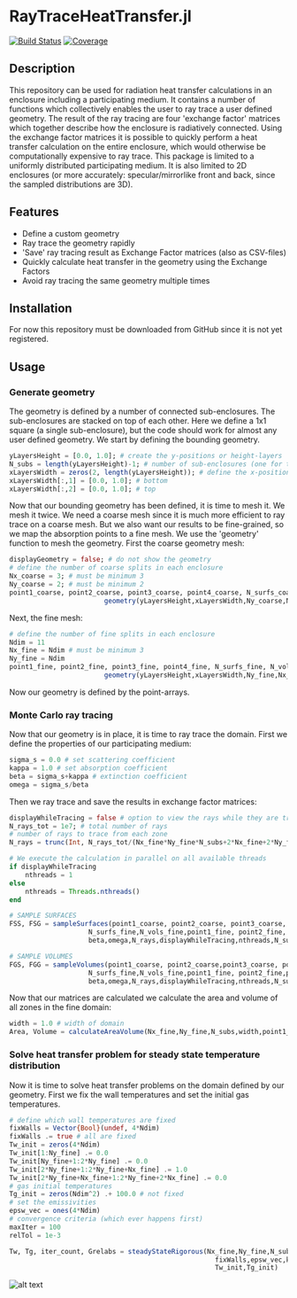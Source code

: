 # RayTraceHeatTransfer.jl

[![Build Status](https://travis-ci.com/NikoBiele/RayTraceHeatTransfer.jl.svg?branch=main)](https://travis-ci.com/NikoBiele/RayTraceHeatTransfer.jl)
[![Coverage](https://codecov.io/gh/NikoBiele/RayTraceHeatTransfer.jl/branch/main/graph/badge.svg)](https://codecov.io/gh/NikoBiele/RayTraceHeatTransfer.jl)

## Description

This repository can be used for radiation heat transfer calculations in an enclosure including a participating medium.
It contains a number of functions which collectively enables the user to ray trace a user defined geometry.
The result of the ray tracing are four 'exchange factor' matrices which together describe how the enclosure is radiatively connected.
Using the exchange factor matrices it is possible to quickly perform a heat transfer calculation on the entire enclosure, which would otherwise be computationally expensive to ray trace.
This package is limited to a uniformly distributed participating medium.
It is also limited to 2D enclosures (or more accurately: specular/mirrorlike front and back, since the sampled distributions are 3D).

## Features

- Define a custom geometry
- Ray trace the geometry rapidly
- 'Save' ray tracing result as Exchange Factor matrices (also as CSV-files)
- Quickly calculate heat transfer in the geometry using the Exchange Factors
- Avoid ray tracing the same geometry multiple times

## Installation

For now this repository must be downloaded from GitHub since it is not yet registered.

## Usage

### Generate geometry
The geometry is defined by a number of connected sub-enclosures.
The sub-enclosures are stacked on top of each other.
Here we define a 1x1 square (a single sub-enclosure), but the code should work for almost any user defined geometry.
We start by defining the bounding geometry.
```julia
yLayersHeight = [0.0, 1.0]; # create the y-positions or height-layers
N_subs = length(yLayersHeight)-1; # number of sub-enclosures (one for this example)
xLayersWidth = zeros(2, length(yLayersHeight)); # define the x-positions for each height layer
xLayersWidth[:,1] = [0.0, 1.0]; # bottom
xLayersWidth[:,2] = [0.0, 1.0]; # top
```
Now that our bounding geometry has been defined, it is time to mesh it. We mesh it twice. We need a coarse mesh since it is much more efficient to ray trace on a coarse mesh. But we also want our results to be fine-grained, so we map the absorption points to a fine mesh. We use the 'geometry' function to mesh the geometry. First the coarse geometry mesh:
```julia
displayGeometry = false; # do not show the geometry
# define the number of coarse splits in each enclosure
Nx_coarse = 3; # must be minimum 3
Ny_coarse = 2; # must be minimum 2
point1_coarse, point2_coarse, point3_coarse, point4_coarse, N_surfs_coarse, N_vols_coarse =
                        geometry(yLayersHeight,xLayersWidth,Ny_coarse,Nx_coarse,displayGeometry);
```
Next, the fine mesh:
```julia
# define the number of fine splits in each enclosure
Ndim = 11
Nx_fine = Ndim # must be minimum 3
Ny_fine = Ndim
point1_fine, point2_fine, point3_fine, point4_fine, N_surfs_fine, N_vols_fine =
                        geometry(yLayersHeight,xLayersWidth,Ny_fine,Nx_fine,displayGeometry);
```
Now our geometry is defined by the point-arrays.
### Monte Carlo ray tracing
Now that our geometry is in place, it is time to ray trace the domain. First we define the properties of our participating medium:
```julia
sigma_s = 0.0 # set scattering coefficient
kappa = 1.0 # set absorption coefficient
beta = sigma_s+kappa # extinction coefficient
omega = sigma_s/beta
```
Then we ray trace and save the results in exchange factor matrices:
```julia
displayWhileTracing = false # option to view the rays while they are traced (warning: very demanding)
N_rays_tot = 1e7; # total number of rays
# number of rays to trace from each zone
N_rays = trunc(Int, N_rays_tot/(Nx_fine*Ny_fine*N_subs+2*Nx_fine+2*Ny_fine))

# We execute the calculation in parallel on all available threads
if displayWhileTracing
    nthreads = 1
else
    nthreads = Threads.nthreads()
end

# SAMPLE SURFACES
FSS, FSG = sampleSurfaces(point1_coarse, point2_coarse, point3_coarse, point4_coarse, Ny_coarse, Nx_coarse,
                    N_surfs_fine,N_vols_fine,point1_fine, point2_fine, point3_fine, point4_fine, Ny_fine, Nx_fine,
                    beta,omega,N_rays,displayWhileTracing,nthreads,N_subs);

# SAMPLE VOLUMES
FGS, FGG = sampleVolumes(point1_coarse, point2_coarse,point3_coarse, point4_coarse, Ny_coarse, Nx_coarse,
                    N_surfs_fine,N_vols_fine,point1_fine, point2_fine,point3_fine, point4_fine, Ny_fine, Nx_fine,
                    beta,omega,N_rays,displayWhileTracing,nthreads,N_subs);
```
Now that our matrices are calculated we calculate the area and volume of all zones in the fine domain:
```julia
width = 1.0 # width of domain
Area, Volume = calculateAreaVolume(Nx_fine,Ny_fine,N_subs,width,point1_fine,point2_fine,point3_fine,point4_fine)
```
### Solve heat transfer problem for steady state temperature distribution
Now it is time to solve heat transfer problems on the domain defined by our geometry. First we fix the wall temperatures and set the initial gas temperatures.
```julia
# define which wall temperatures are fixed
fixWalls = Vector{Bool}(undef, 4*Ndim)
fixWalls .= true # all are fixed
Tw_init = zeros(4*Ndim)
Tw_init[1:Ny_fine] .= 0.0
Tw_init[Ny_fine+1:2*Ny_fine] .= 0.0
Tw_init[2*Ny_fine+1:2*Ny_fine+Nx_fine] .= 1.0
Tw_init[2*Ny_fine+Nx_fine+1:2*Ny_fine+2*Nx_fine] .= 0.0
# gas initial temperatures
Tg_init = zeros(Ndim^2) .+ 100.0 # not fixed
# set the emissivities
epsw_vec = ones(4*Ndim)
# convergence criteria (which ever happens first)
maxIter = 100
relTol = 1e-3

Tw, Tg, iter_count, Grelabs = steadyStateRigorous(Nx_fine,Ny_fine,N_subs,Area,Volume,FSS,FSG,FGS,FGG,
                                                    fixWalls,epsw_vec,kappa,maxIter,relTol,
                                                    Tw_init,Tg_init)
```
![alt text](https://github.com/NikoBiele/RayTraceHeatTransfer.jl/blob/convergencehistory.png?raw=true)



